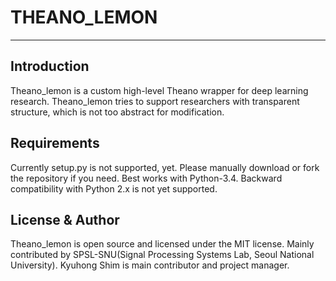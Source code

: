 # THEANO_LEMON
---

## Introduction
Theano_lemon is a custom high-level Theano wrapper for deep learning research. Theano_lemon tries to support researchers with transparent structure, which is not too abstract for modification.

## Requirements
Currently setup.py is not supported, yet.
Please manually download or fork the repository if you need.
Best works with Python-3.4. 
Backward compatibility with Python 2.x is not yet supported.

## License & Author
Theano_lemon is open source and licensed under the MIT license.
Mainly contributed by SPSL-SNU(Signal Processing Systems Lab, Seoul National University).
Kyuhong Shim is main contributor and project manager.
